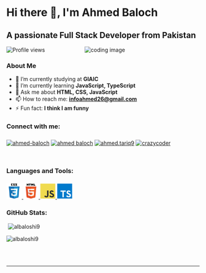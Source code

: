 # Hi there 👋, I'm Ahmed Baloch

## A passionate Full Stack Developer from Pakistan

<img align="right" alt="coding image" width="300" src="https://www.google.com/url?sa=i&url=https%3A%2F%2Fgithub.com%2Frudrabarad%2FGifs&psig=AOvVaw24lzMh5_t-BOi05LROMhum&ust=1712215400735000&source=images&cd=vfe&opi=89978449&ved=0CBEQjRxqFwoTCJjSjfzOpYUDFQAAAAAdAAAAABAT">

![Profile views](https://komarev.com/ghpvc/?username=albaloshi9&label=Profile%20views&color=0e75b6&style=flat)

### About Me
- 🔭 I’m currently studying at **GIAIC**
- 🌱 I’m currently learning **JavaScript, TypeScript**
- 💬 Ask me about **HTML, CSS, JavaScript**
- 📫 How to reach me: **infoahmed26@gmail.com**
- ⚡ Fun fact: **I think I am funny**

### Connect with me:

<h3 align="left"></h3>
<p align="left">
<a href="https://linkedin.com/in/ahmed-baloch" target="blank"><img align="center" src="https://raw.githubusercontent.com/rahuldkjain/github-profile-readme-generator/master/src/images/icons/Social/linked-in-alt.svg" alt="ahmed-baloch" height="30" width="40" /></a>
<a href="https://fb.com/ahmed baloch" target="blank"><img align="center" src="https://raw.githubusercontent.com/rahuldkjain/github-profile-readme-generator/master/src/images/icons/Social/facebook.svg" alt="ahmed baloch" height="30" width="40" /></a>
<a href="https://instagram.com/ahmed.tariq9" target="blank"><img align="center" src="https://raw.githubusercontent.com/rahuldkjain/github-profile-readme-generator/master/src/images/icons/Social/instagram.svg" alt="ahmed.tariq9" height="30" width="40" /></a>
<a href="https://www.youtube.com/c/crazycoder" target="blank"><img align="center" src="https://raw.githubusercontent.com/rahuldkjain/github-profile-readme-generator/master/src/images/icons/Social/youtube.svg" alt="crazycoder" height="30" width="40" /></a>
</p>

<br />

### Languages and Tools:

<h3 align="left"></h3>
<p align="left"> <a href="https://www.w3schools.com/css/" target="_blank" rel="noreferrer"> <img src="https://raw.githubusercontent.com/devicons/devicon/master/icons/css3/css3-original-wordmark.svg" alt="css3" width="40" height="40"/> </a> <a href="https://www.w3.org/html/" target="_blank" rel="noreferrer"> <img src="https://raw.githubusercontent.com/devicons/devicon/master/icons/html5/html5-original-wordmark.svg" alt="html5" width="40" height="40"/> </a> <a href="https://developer.mozilla.org/en-US/docs/Web/JavaScript" target="_blank" rel="noreferrer"> <img src="https://raw.githubusercontent.com/devicons/devicon/master/icons/javascript/javascript-original.svg" alt="javascript" width="40" height="40"/> </a> <a href="https://www.typescriptlang.org/" target="_blank" rel="noreferrer"> <img src="https://raw.githubusercontent.com/devicons/devicon/master/icons/typescript/typescript-original.svg" alt="typescript" width="40" height="40"/> </a> </p>

### GitHub Stats:

<p>&nbsp;<img align="center" src="https://github-readme-stats.vercel.app/api?username=albaloshi9&show_icons=true&locale=en" alt="albaloshi9" /></p>

<p><img align="center" src="https://github-readme-streak-stats.herokuapp.com/?user=albaloshi9&" alt="albaloshi9" /></p>

<br />
<br />

---


